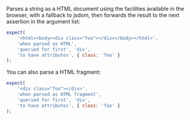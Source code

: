 Parses a string as a HTML document using the facilities available in the browser, with a fallback to jsdom, then forwards the result to the next assertion in the argument list:

```js
expect(
    '<html><body><div class="foo"></div></body></html>',
    'when parsed as HTML',
    'queried for first', 'div',
    'to have attributes', { class: 'foo' }
);
```

You can also parse a HTML fragment:

```js
expect(
    '<div class="foo"></div>',
    'when parsed as HTML fragment',
    'queried for first', 'div',
    'to have attributes', { class: 'foo' }
);
```

